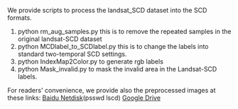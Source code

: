 
We provide scripts to process the landsat_SCD dataset into the SCD formats.

1. python rm_aug_samples.py
    this is to remove the repeated samples in the original landsat-SCD dataset
2. python MCDlabel_to_SCDlabel.py
    this is to change the labels into standard two-temporal SCD settings.
3. python IndexMap2Color.py
    to generate rgb labels
4. python Mask_invalid.py
    to mask the invalid area in the Landsat-SCD labels.

For readers' convenience, we provide also the preprocessed images at these links:
[Baidu Netdisk](https://pan.baidu.com/s/1ynizp4WST6EeBo6pxo6Kog?pwd=lscd)(psswd lscd)
[Google Drive](https://drive.google.com/file/d/11CkLhakNtfaBH78SGTHxcXKNsBM524H5/view?usp=sharing)
